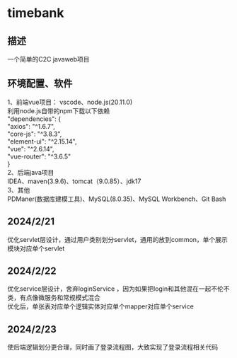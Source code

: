 # timebank 
 
## 描述
  一个简单的C2C javaweb项目 

## 环境配置、软件 
1、前端vue项目：
    vscode、node.js(20.11.0)  
    利用node.js自带的npm下载以下依赖  
    "dependencies": {  
    "axios": "^1.6.7",  
    "core-js": "^3.8.3",  
    "element-ui": "^2.15.14",  
    "vue": "^2.6.14",  
    "vue-router": "^3.6.5"  
  }  
2、后端java项目  
    IDEA、maven(3.9.6)、tomcat（9.0.85）、jdk17  
3、其他  
    PDManer(数据库建模工具)、MySQL(8.0.35)、MySQL Workbench、Git Bash  

## 2024/2/21
  优化servlet层设计，通过用户类别划分servlet，通用的放到common，单个展示模块对应单个servlet<br>
## 2024/2/22      
  优化service层设计，舍弃loginService ，因为如果把login和其他混在一起不伦不类，有点像微服务和常规模式混合<br>
  优化后，单张表对应单个逻辑实体对应单个mapper对应单个service<br>
## 2024/2/23
  使后端逻辑划分更合理，同时画了登录流程图，大致实现了登录流程相关代码<br>
